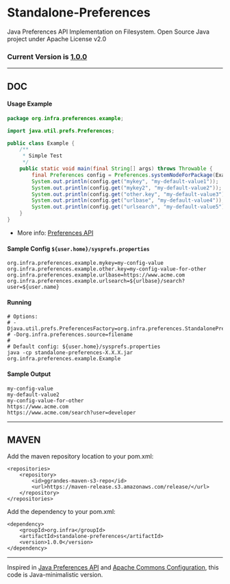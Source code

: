 # Standalone-Preferences

Java Preferences API Implementation on Filesystem. Open Source Java project under Apache License v2.0

### Current Version is [1.0.0](https://maven-release.s3.amazonaws.com/release/org/infra/standalone-preferences/1.0.0/standalone-preferences-1.0.0.jar)

---

## DOC


#### Usage Example

```java
package org.infra.preferences.example;

import java.util.prefs.Preferences;

public class Example {
	/**
	 * Simple Test
	 */
	public static void main(final String[] args) throws Throwable {
		final Preferences config = Preferences.systemNodeForPackage(Example.class);
		System.out.println(config.get("mykey", "my-default-value1"));
		System.out.println(config.get("mykey2", "my-default-value2"));
		System.out.println(config.get("other.key", "my-default-value3"));
		System.out.println(config.get("urlbase", "my-default-value4"));
		System.out.println(config.get("urlsearch", "my-default-value5"));
	}
}
```

* More info: [Preferences API](http://docs.oracle.com/javase/7/docs/api/java/util/prefs/Preferences.html)


#### Sample Config ```${user.home}/sysprefs.properties```

```properties
org.infra.preferences.example.mykey=my-config-value
org.infra.preferences.example.other.key=my-config-value-for-other
org.infra.preferences.example.urlbase=https://www.acme.com
org.infra.preferences.example.urlsearch=${urlbase}/search?user=${user.name}
```


#### Running

```
# Options:
# -Djava.util.prefs.PreferencesFactory=org.infra.preferences.StandalonePreferencesFactory
# -Dorg.infra.preferences.source=filename
#
# Default config: ${user.home}/sysprefs.properties
java -cp standalone-preferences-X.X.X.jar org.infra.preferences.example.Example
```


#### Sample Output

```
my-config-value
my-default-value2
my-config-value-for-other
https://www.acme.com
https://www.acme.com/search?user=developer
```

---

## MAVEN

Add the maven repository location to your pom.xml: 

    <repositories>
        <repository>
            <id>ggrandes-maven-s3-repo</id>
            <url>https://maven-release.s3.amazonaws.com/release/</url>
        </repository>
    </repositories>

Add the dependency to your pom.xml:

    <dependency>
        <groupId>org.infra</groupId>
        <artifactId>standalone-preferences</artifactId>
        <version>1.0.0</version>
    </dependency>

---
Inspired in [Java Preferences API](http://docs.oracle.com/javase/7/docs/technotes/guides/preferences/index.html) and [Apache Commons Configuration](http://commons.apache.org/configuration/), this code is Java-minimalistic version.
